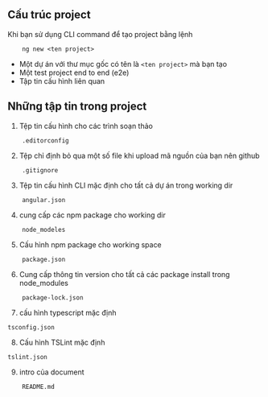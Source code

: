 ## Cấu trúc project 

Khi bạn sử dụng CLI command để tạo project bằng lệnh
```shell 
    ng new <ten project>

```

- Một dự án với thư mục gốc có tên là ```<ten project>``` mà bạn tạo
- Một test project end to end (e2e)
- Tập tin cấu hình liên quan 

## Những tập tin trong project

1. Tệp tin cấu hình cho các trình soạn thảo
```
    .editorconfig
```
2. Tệp chỉ định bỏ qua một số file khi upload mã nguồn của bạn nên github 

```
    .gitignore 
```
3. Tệp tin cấu hình CLI mặc định cho tất cả dự án trong working dir 

```
    angular.json 
```
4. cung cấp các npm package cho working dir 
```
    node_modeles 
```
5. Cấu hình npm package cho working space 
```
    package.json
```
6. Cung cấp thông tin version cho tất cả các package install trong node_modules 
```
    package-lock.json 
```
7. cấu hình typescript mặc định 
```
tsconfig.json 
```
8. Cấu hình TSLint mặc định
```
tslint.json
```
9. intro của document 
```
    README.md
```
